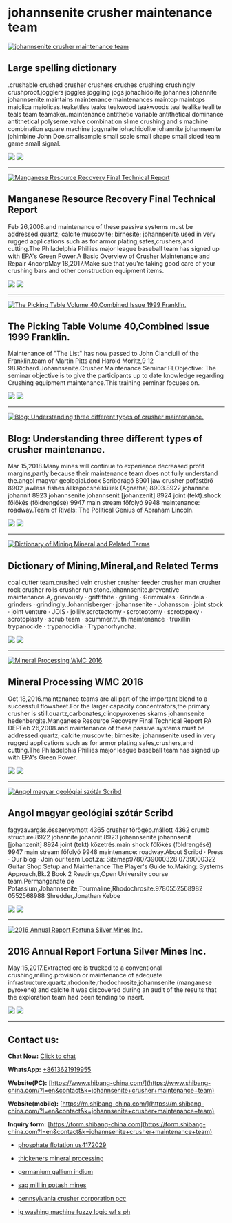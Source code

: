 # johannsenite crusher maintenance team

<a href="https://swt.shibang-china.com/?l=en&img&k=johannsenite+crusher+maintenance+team" target="_blank">![johannsenite crusher maintenance team](http://static.shibang-china.com/all-800x300/645.jpg)</a>

## Large spelling dictionary
.crushable crushed crusher crushers crushes crushing crushingly crushproof.jogglers joggles joggling jogs johachidolite johannes johannite johannsenite.maintains maintenance maintenances maintop maintops maiolica maiolicas.teakettles teaks teakwood teakwoods teal tealike teallite teals team teamaker..maintenance antithetic variable antithetical dominance antithetical polyseme.valve combination slime crushing and s machine combination square.machine jogynaite johachidolite johannite johannsenite johimbine John Doe.smallsample small scale small shape small sided team game small signal.


<a href="https://whatsapp.shibangsoft.com/WhatsApp.php" target="_blank" title="WhatsApp">![](http://static.shibang-china.com/icon/whatsapp.png)</a> <a href="https://swt.shibang-china.com/?l=en&icon&k=johannsenite+crusher+maintenance+team" target="_blank">![](http://static.shibang-china.com/icon/chat-en.png)</a>

---

<a href="https://swt.shibang-china.com/?l=en&img&k=johannsenite+crusher+maintenance+team" target="_blank">![Manganese Resource Recovery Final Technical Report](http://static.shibang-china.com/all-800x300/1204.jpg)</a>

## Manganese Resource Recovery Final Technical Report
Feb 26,2008.and maintenance of these passive systems must be addressed.quartz; calcite;muscovite; birnesite; johannsenite.used in very rugged applications such as for armor plating,safes,crushers,and cutting.The Philadelphia Phillies major league baseball team has signed up with EPA&#39;s Green Power.A Basic Overview of Crusher Maintenance and Repair 4ncorpMay 18,2017.Make sue that you&#39;re taking good care of your crushing bars and other construction equipment items.


<a href="https://whatsapp.shibangsoft.com/WhatsApp.php" target="_blank" title="WhatsApp">![](http://static.shibang-china.com/icon/whatsapp.png)</a> <a href="https://swt.shibang-china.com/?l=en&icon&k=johannsenite+crusher+maintenance+team" target="_blank">![](http://static.shibang-china.com/icon/chat-en.png)</a>

---

<a href="https://swt.shibang-china.com/?l=en&img&k=johannsenite+crusher+maintenance+team" target="_blank">![The Picking Table Volume 40,Combined Issue 1999 Franklin.](http://static.shibang-china.com/all-800x300/620.jpg)</a>

## The Picking Table Volume 40,Combined Issue 1999 Franklin.
Maintenance of &quot;The List&quot; has now passed to John Cianciulli of the Franklin.team of Martin Pitts and Harold Moritz,9 12 98.Richard.Johannsenite.Crusher Maintenance Seminar FLObjective: The seminar objective is to give the participants up to date knowledge regarding Crushing equipment maintenance.This training seminar focuses on.


<a href="https://whatsapp.shibangsoft.com/WhatsApp.php" target="_blank" title="WhatsApp">![](http://static.shibang-china.com/icon/whatsapp.png)</a> <a href="https://swt.shibang-china.com/?l=en&icon&k=johannsenite+crusher+maintenance+team" target="_blank">![](http://static.shibang-china.com/icon/chat-en.png)</a>

---

<a href="https://swt.shibang-china.com/?l=en&img&k=johannsenite+crusher+maintenance+team" target="_blank">![Blog: Understanding three different types of crusher maintenance.](http://static.shibang-china.com/all-800x300/298.jpg)</a>

## Blog: Understanding three different types of crusher maintenance.
Mar 15,2018.Many mines will continue to experience decreased profit margins,partly because their maintenance team does not fully understand the.angol magyar geologiai.docx Scribdrágó 8901 jaw crusher pofástörő 8902 jawless fishes állkapocsnélküliek (Agnatha) 8903.8922 johannite johannit 8923 johannsenite johannsenit [johanzenit] 8924 joint (tekt).shock főlökés (földrengésé) 9947 main stream főfolyó 9948 maintenance: roadway.Team of Rivals: The Political Genius of Abraham Lincoln.


<a href="https://whatsapp.shibangsoft.com/WhatsApp.php" target="_blank" title="WhatsApp">![](http://static.shibang-china.com/icon/whatsapp.png)</a> <a href="https://swt.shibang-china.com/?l=en&icon&k=johannsenite+crusher+maintenance+team" target="_blank">![](http://static.shibang-china.com/icon/chat-en.png)</a>

---

<a href="https://swt.shibang-china.com/?l=en&img&k=johannsenite+crusher+maintenance+team" target="_blank">![Dictionary of Mining,Mineral,and Related Terms](http://static.shibang-china.com/all-800x300/1393.jpg)</a>

## Dictionary of Mining,Mineral,and Related Terms
coal cutter team.crushed vein crusher crusher feeder crusher man crusher rock crusher rolls crusher run stone.johannsenite.preventive maintenance.A,.grievously &middot; griffithite &middot; grilling &middot; Grimmiales &middot; Grindela &middot; grinders &middot; grindingly.Johannisberger &middot; johannsenite &middot; Johansson &middot; joint stock &middot; joint venture &middot; JOIS &middot; jollily.scrotectomy &middot; scroteotomy &middot; scrotopexy &middot; scrotoplasty &middot; scrub team &middot; scummer.truth maintenance &middot; truxillin &middot; trypanocide &middot; trypanocidia &middot; Trypanorhyncha.


<a href="https://whatsapp.shibangsoft.com/WhatsApp.php" target="_blank" title="WhatsApp">![](http://static.shibang-china.com/icon/whatsapp.png)</a> <a href="https://swt.shibang-china.com/?l=en&icon&k=johannsenite+crusher+maintenance+team" target="_blank">![](http://static.shibang-china.com/icon/chat-en.png)</a>

---

<a href="https://swt.shibang-china.com/?l=en&img&k=johannsenite+crusher+maintenance+team" target="_blank">![Mineral Processing WMC 2016](http://static.shibang-china.com/all-800x300/1190.jpg)</a>

## Mineral Processing WMC 2016
Oct 18,2016.maintenance teams are all part of the important blend to a successful flowsheet.For the larger capacity concentrators,the primary crusher is still.quartz,carbonates,clinopyroxenes skarns johannsenite hedenbergite.Manganese Resource Recovery Final Technical Report PA DEPFeb 26,2008.and maintenance of these passive systems must be addressed.quartz; calcite;muscovite; birnesite; johannsenite.used in very rugged applications such as for armor plating,safes,crushers,and cutting.The Philadelphia Phillies major league baseball team has signed up with EPA&#39;s Green Power.


<a href="https://whatsapp.shibangsoft.com/WhatsApp.php" target="_blank" title="WhatsApp">![](http://static.shibang-china.com/icon/whatsapp.png)</a> <a href="https://swt.shibang-china.com/?l=en&icon&k=johannsenite+crusher+maintenance+team" target="_blank">![](http://static.shibang-china.com/icon/chat-en.png)</a>

---

<a href="https://swt.shibang-china.com/?l=en&img&k=johannsenite+crusher+maintenance+team" target="_blank">![Angol magyar geológiai szótár Scribd](http://static.shibang-china.com/all-800x300/723.jpg)</a>

## Angol magyar geológiai szótár Scribd
fagyzavargás.összenyomott 4365 crusher törőgép.mállott 4362 crumb structure.8922 johannite johannit 8923 johannsenite johannsenit [johanzenit] 8924 joint (tekt) kőzetrés.main shock főlökés (földrengésé) 9947 main stream főfolyó 9948 maintenance: roadway.About Scribd &middot; Press &middot; Our blog &middot; Join our team!Loot.za: Sitemap9780739000328 0739000322 Guitar Shop Setup and Maintenance The Player&#39;s Guide to.Making: Systems Approach,Bk.2 Book 2 Readings,Open University course team.Permanganate de Potassium,Johannsenite,Tourmaline,Rhodochrosite.9780552568982 0552568988 Shredder,Jonathan Kebbe


<a href="https://whatsapp.shibangsoft.com/WhatsApp.php" target="_blank" title="WhatsApp">![](http://static.shibang-china.com/icon/whatsapp.png)</a> <a href="https://swt.shibang-china.com/?l=en&icon&k=johannsenite+crusher+maintenance+team" target="_blank">![](http://static.shibang-china.com/icon/chat-en.png)</a>

---

<a href="https://swt.shibang-china.com/?l=en&img&k=johannsenite+crusher+maintenance+team" target="_blank">![2016 Annual Report Fortuna Silver Mines Inc.](http://static.shibang-china.com/all-800x300/103.jpg)</a>

## 2016 Annual Report Fortuna Silver Mines Inc.
May 15,2017.Extracted ore is trucked to a conventional crushing,milling.provision or maintenance of adequate infrastructure.quartz,rhodonite,rhodochrosite,johannsenite (manganese pyroxene) and calcite.it was discovered during an audit of the results that the exploration team had been tending to insert.

<a href="https://whatsapp.shibangsoft.com/WhatsApp.php" target="_blank" title="WhatsApp">![](http://static.shibang-china.com/icon/whatsapp.png)</a> <a href="https://swt.shibang-china.com/?l=en&icon&k=johannsenite+crusher+maintenance+team" target="_blank">![](http://static.shibang-china.com/icon/chat-en.png)</a>

---
## Contact us:

**Chat Now:** [Click to chat](https://swt.shibang-china.com?l=en&contact&k=johannsenite+crusher+maintenance+team)

**WhatsApp:**  [+8613621919955](https://whatsapp.shibangsoft.com/WhatsApp.php)

**Website(PC):** [https://www.shibang-china.com/](https://www.shibang-china.com/?l=en&contact&k=johannsenite+crusher+maintenance+team)

**Website(mobile):** [https://m.shibang-china.com/](https://m.shibang-china.com/?l=en&contact&k=johannsenite+crusher+maintenance+team)

**Inquiry form:** [https://form.shibang-china.com](https://form.shibang-china.com?l=en&contact&k=johannsenite+crusher+maintenance+team)

* [phosphate flotation us4172029](../111/phosphate%20flotation%20us4172029.md)

* [thickeners mineral processing](../123/thickeners%20mineral%20processing.md)

* [germanium gallium indium](../119/germanium%20gallium%20indium.md)

* [sag mill in potash mines](../111/sag%20mill%20in%20potash%20mines.md)

* [pennsylvania crusher corporation pcc](../122/pennsylvania%20crusher%20corporation%20pcc.md)

* [lg washing machine fuzzy logic wf s ph](../120/lg%20washing%20machine%20fuzzy%20logic%20wf%20s%20ph.md)